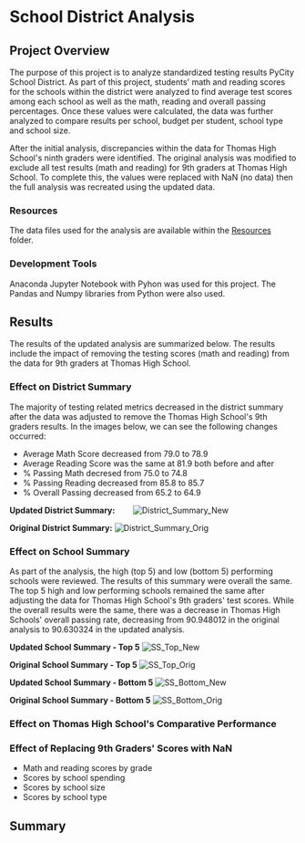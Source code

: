 # School District Analysis
## Project Overview
The purpose of this project is to analyze standardized testing results PyCity School District. As part of this project, students' math and reading scores for the schools within the district were analyzed to find average test scores among each school as well as the math, reading and overall passing percentages. Once these values were calculated, the data was further analyzed to compare results per school, budget per student, school type and school size. 

After the initial analysis, discrepancies within the data for Thomas High School's ninth graders were identified. The original analysis was modified to exclude all test results (math and reading) for 9th graders at Thomas High School. To complete this, the values were replaced with NaN (no data) then the full analysis was recreated using the updated data. 

### Resources
The data files used for the analysis are available within the [Resources](https://github.com/LacyS6198/School_District_Analysis/tree/main/Resources) folder.

### Development Tools
Anaconda Jupyter Notebook with Pyhon was used for this project. The Pandas and Numpy libraries from Python were also used.

## Results
The results of the updated analysis are summarized below. The results include the impact of removing the testing scores (math and reading) from the data for 9th graders at Thomas High School.

### Effect on District Summary
The majority of testing related metrics decreased in the district summary after the data was adjusted to remove the Thomas High School's 9th graders results. In the images below, we can see the following changes occurred:

- Average Math Score decreased from 79.0 to 78.9
- Average Reading Score was the same at 81.9 both before and after
- % Passing Math decresed from 75.0 to 74.8
- % Passing Reading decreased from 85.8 to 85.7
- % Overall Passing decreased from 65.2 to 64.9

**Updated District Summary:**
&nbsp;&nbsp;&nbsp;&nbsp;&nbsp;&nbsp; ![District_Summary_New](https://user-images.githubusercontent.com/93630042/145617310-af71a42b-d5ea-428f-901c-28cc53586846.png)

**Original District Summary:**
![District_Summary_Orig](https://user-images.githubusercontent.com/93630042/145617321-1bb94225-7b28-467a-9120-d499efe49ee1.png)

### Effect on School Summary
As part of the analysis, the high (top 5) and low (bottom 5) performing schools were reviewed. The results of this summary were overall the same. The top 5 high and low performing schools remained the same after adjusting the data for Thomas High School's 9th graders' test scores. While the overall results were the same, there was a decrease in Thomas High Schools' overall passing rate, decreasing from 90.948012 in the original analysis to 90.630324 in the updated analysis.

**Updated School Summary - Top 5**
![SS_Top_New](https://user-images.githubusercontent.com/93630042/145618504-3ad54734-cef6-4ec0-a80c-399554477276.png)

**Original School Summary - Top 5**
![SS_Top_Orig](https://user-images.githubusercontent.com/93630042/145618518-ee8ac255-0274-40b5-8418-018befc28fbb.png)

**Updated School Summary - Bottom 5**
![SS_Bottom_New](https://user-images.githubusercontent.com/93630042/145618476-c0f17ec4-0480-45bd-8445-2c90300f2dda.png)

**Original School Summary - Bottom 5**
![SS_Bottom_Orig](https://user-images.githubusercontent.com/93630042/145618487-da82f509-174b-4fb6-b803-7b86cae76eb1.png)


### Effect on Thomas High School's Comparative Performance

### Effect of Replacing 9th Graders' Scores with NaN
- Math and reading scores by grade
- Scores by school spending
- Scores by school size
- Scores by school type

## Summary
